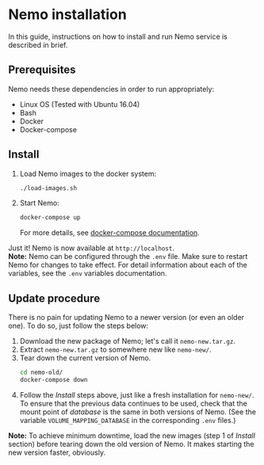# Nemo installation
In this guide, instructions on how to install and run Nemo service is described in brief.

## Prerequisites
Nemo needs these dependencies in order to run appropriately:
- Linux OS (Tested with Ubuntu 16.04)
- Bash
- Docker
- Docker-compose

## Install
1. Load Nemo images to the docker system:  
    ```bash
    ./load-images.sh
    ```
2. Start Nemo:
    ```bash
    docker-compose up
    ```
    For more details, see [docker-compose documentation](https://docs.docker.com/compose/).

Just it! Nemo is now available at `http://localhost`.  
**Note:** Nemo can be configured through the `.env` file. Make sure to restart Nemo for changes to take effect. For detail information about each of the variables, see the `.env` variables documentation.  

## Update procedure
There is no pain for updating Nemo to a newer version (or even an older one). To do so, just follow the steps below:
1. Download the new package of Nemo; let's call it `nemo-new.tar.gz`.
2. Extract `nemo-new.tar.gz` to somewhere new like `nemo-new/`.
3. Tear down the current version of Nemo.
    ```bash
    cd nemo-old/
    docker-compose down
    ```
4. Follow the *Install* steps above, just like a fresh installation for `nemo-new/`.  
    To ensure that the previous data continues to be used, check that the mount point of *database* is the same in both versions of Nemo. (See the variable `VOLUME_MAPPING_DATABASE` in the corresponding `.env` files.)

**Note:** To achieve minimum downtime, load the new images (step 1 of *Install* section) before tearing down the old version of Nemo. It makes starting the new version faster, obviously.  
